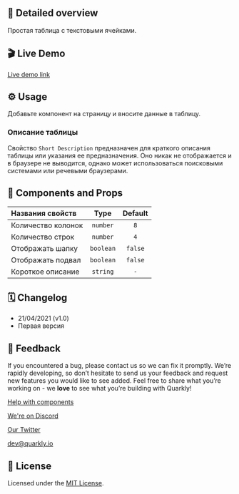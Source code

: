 ## 📖 Detailed overview

Простая таблица с текстовыми ячейками.

## 🎬 Live Demo

[Live demo link](https://quarkly-catalog.netlify.app/table/)

## ⚙️ Usage

Добавьте компонент на страницу и вносите данные в таблицу.

### Описание таблицы

Свойство `Short Description` предназначен для краткого описания таблицы или указания ее предназначения.
Оно никак не отображается и в браузере не выводится, однако может использоваться поисковыми системами или речевыми браузерами.

## 🧩 Components and Props

| Названия свойств  |   Type    | Default |
| :---------------- | :-------: | :-----: |
| Количество колонок | `number`  |   `8`   |
| Количество строк   | `number`  |   `4`   |
| Отображать шапку  | `boolean` | `false` |
| Отображать подвал | `boolean` | `false` |
| Короткое описание | `string`  |   `-`   |

## 🗓 Changelog

 - 21/04/2021 (v1.0)
 - Первая версия

## 📮 Feedback

If you encountered a bug, please contact us so we can fix it promptly. We’re rapidly developing, so don’t hesitate to send us your feedback and request new features you would like to see added. Feel free to share what you’re working on - we **love** to see what you’re building with Quarkly!

[Help with components](https://community.quarkly.io/c/requests/11)

[We're on Discord](https://discord.gg/f9KhSMGX)

[Our Twitter](https://twitter.com/quarklyapp)

[dev@quarkly.io](mailto:dev@quarkly.io)

## 📝 License

Licensed under the [MIT License](./LICENSE).
